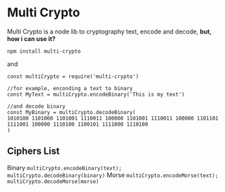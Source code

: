 # Multi Crypto

Multi Crypto is a node lib to cryptography text, encode and decode, **but, how i can use it?**

```npm install multi-crypto```

and

```
const multiCrypto = require('multi-crypto')

//for example, enconding a text to binary
const MyText = multiCrypto.encodeBinary('This is my text')

//and decode binary
const MyBinary = multiCrypto.decodeBinary(
1010100 1101000 1101001 1110011 100000 1101001 1110011 100000 1101101 1111001 100000 1110100 1100101 1111000 1110100
)
```

## Ciphers List
Binary ```multiCrypto.encodeBinary(text); multiCrypto.decodeBinary(binary)```
Morse ```multiCrypto.encodeMorse(text); multiCrypto.decodeMorse(morse)```
